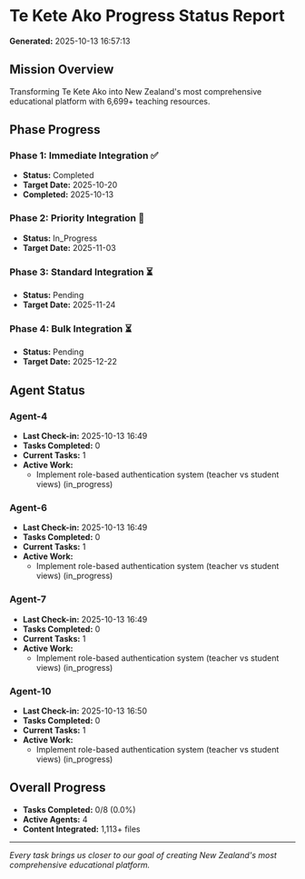 # Te Kete Ako Progress Status Report
**Generated:** 2025-10-13 16:57:13

## Mission Overview
Transforming Te Kete Ako into New Zealand's most comprehensive educational platform with 6,699+ teaching resources.

## Phase Progress
### Phase 1: Immediate Integration ✅
- **Status:** Completed
- **Target Date:** 2025-10-20
- **Completed:** 2025-10-13

### Phase 2: Priority Integration 🔄
- **Status:** In_Progress
- **Target Date:** 2025-11-03

### Phase 3: Standard Integration ⏳
- **Status:** Pending
- **Target Date:** 2025-11-24

### Phase 4: Bulk Integration ⏳
- **Status:** Pending
- **Target Date:** 2025-12-22

## Agent Status

### Agent-4
- **Last Check-in:** 2025-10-13 16:49
- **Tasks Completed:** 0
- **Current Tasks:** 1
- **Active Work:**
  - Implement role-based authentication system (teacher vs student views) (in_progress)

### Agent-6
- **Last Check-in:** 2025-10-13 16:49
- **Tasks Completed:** 0
- **Current Tasks:** 1
- **Active Work:**
  - Implement role-based authentication system (teacher vs student views) (in_progress)

### Agent-7
- **Last Check-in:** 2025-10-13 16:49
- **Tasks Completed:** 0
- **Current Tasks:** 1
- **Active Work:**
  - Implement role-based authentication system (teacher vs student views) (in_progress)

### Agent-10
- **Last Check-in:** 2025-10-13 16:50
- **Tasks Completed:** 0
- **Current Tasks:** 1
- **Active Work:**
  - Implement role-based authentication system (teacher vs student views) (in_progress)

## Overall Progress

- **Tasks Completed:** 0/8 (0.0%)
- **Active Agents:** 4
- **Content Integrated:** 1,113+ files

---
*Every task brings us closer to our goal of creating New Zealand's most comprehensive educational platform.*